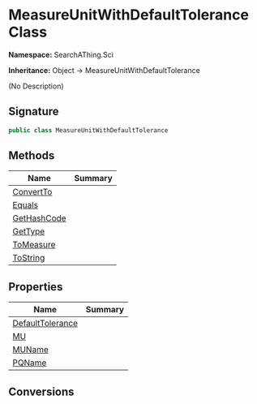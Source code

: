 # MeasureUnitWithDefaultTolerance Class
**Namespace:** SearchAThing.Sci

**Inheritance:** Object → MeasureUnitWithDefaultTolerance

(No Description)

## Signature
```csharp
public class MeasureUnitWithDefaultTolerance
```
## Methods
|**Name**|**Summary**|
|---|---|
|[ConvertTo](MeasureUnitWithDefaultTolerance/ConvertTo.md)||
|[Equals](MeasureUnitWithDefaultTolerance/Equals.md)||
|[GetHashCode](MeasureUnitWithDefaultTolerance/GetHashCode.md)||
|[GetType](MeasureUnitWithDefaultTolerance/GetType.md)||
|[ToMeasure](MeasureUnitWithDefaultTolerance/ToMeasure.md)||
|[ToString](MeasureUnitWithDefaultTolerance/ToString.md)||
## Properties
|**Name**|**Summary**|
|---|---|
|[DefaultTolerance](MeasureUnitWithDefaultTolerance/DefaultTolerance.md)|
|[MU](MeasureUnitWithDefaultTolerance/MU.md)|
|[MUName](MeasureUnitWithDefaultTolerance/MUName.md)|
|[PQName](MeasureUnitWithDefaultTolerance/PQName.md)|
## Conversions
